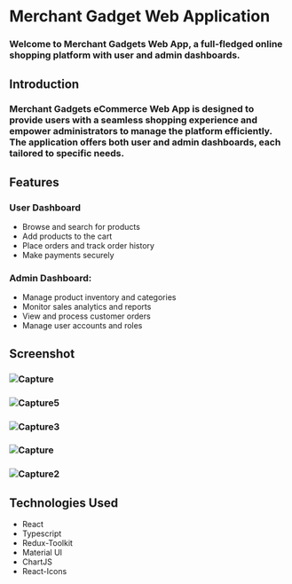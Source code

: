 # Merchant Gadget Web Application 
### Welcome to Merchant Gadgets Web App, a full-fledged online shopping platform with user and admin dashboards.

## Introduction
### Merchant Gadgets eCommerce Web App is designed to provide users with a seamless shopping experience and empower administrators to manage the platform efficiently. The application offers both user and admin dashboards, each tailored to specific needs.

##  Features
### User Dashboard
- Browse and search for products
- Add products to the cart
- Place orders and track order history
- Make payments securely
  
### Admin Dashboard:
 - Manage product inventory and categories
  - Monitor sales analytics and reports
  -  View and process customer orders
  -   Manage user accounts and roles

  
## Screenshot
### ![Capture](https://github.com/fasas1/merchant_client/assets/47166372/8d8006dc-195f-4eff-86e3-c1660d74528e)
### ![Capture5](https://github.com/fasas1/merchant_client/assets/47166372/a68c8936-04de-45bd-a227-613f8d3b0cfd)
### ![Capture3](https://github.com/fasas1/merchant_client/assets/47166372/a6274186-06d2-436e-af98-e252309baf57)
### ![Capture](https://github.com/fasas1/merchant_client/assets/47166372/87e3fcb2-cbb8-4165-bb74-a0e8c0d5d19b)
### ![Capture2](https://github.com/fasas1/merchant_client/assets/47166372/7523975d-7bde-43da-a253-e94cc438d523)

## Technologies Used
- React
- Typescript
- Redux-Toolkit
- Material UI
- ChartJS
- React-Icons
